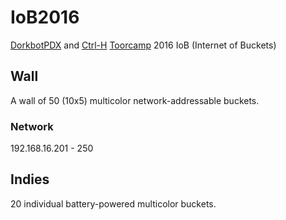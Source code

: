 # IoB2016
[DorkbotPDX](http://dorkbotpdx.org) and [Ctrl-H](http://pdxhackerspace.org/) [Toorcamp](http://toorcamp.org) 2016 IoB (Internet of Buckets)

## Wall

A wall of 50 (10x5) multicolor network-addressable buckets.

### Network

192.168.16.201 - 250

## Indies

20 individual battery-powered multicolor buckets.
